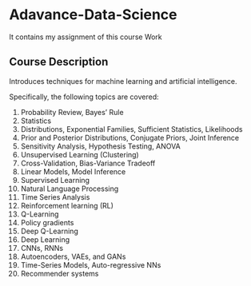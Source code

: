 # **Adavance-Data-Science**
It contains my assignment of this course Work

## Course Description

Introduces techniques for machine learning and artificial intelligence.

Specifically, the following topics are covered:
1.  Probability Review, Bayes’ Rule
2.  Statistics
3.  Distributions, Exponential Families, Sufficient Statistics, Likelihoods
4.  Prior and Posterior Distributions, Conjugate Priors, Joint Inference
5.  Sensitivity Analysis, Hypothesis Testing, ANOVA
6.  Unsupervised Learning (Clustering)
7.  Cross-Validation, Bias-Variance Tradeoff
8.  Linear Models, Model Inference
9.  Supervised Learning
10. Natural Language Processing
11. Time Series Analysis
12. Reinforcement learning (RL)
13. Q-Learning
14. Policy gradients
15. Deep Q-Learning
16. Deep Learning
17. CNNs, RNNs
18. Autoencoders, VAEs, and GANs
19. Time-Series Models, Auto-regressive NNs
20. Recommender systems
